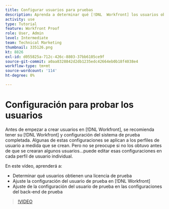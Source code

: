 ```yaml
---
title: Configurar usuarios para pruebas
description: Aprenda a determinar qué [!DNL  Workfront] los usuarios obtienen una licencia de prueba y, a continuación, ajustan la configuración de usuario en ambas [!DNL Workfront] y la configuración del back-end.
activity: use
type: Tutorial
feature: Workfront Proof
role: User, Admin
level: Intermediate
team: Technical Marketing
thumbnail: 335126.png
kt: 8826
exl-id: d055825a-712c-426c-8803-37bb6105ce9f
source-git-commit: a0aa8328842d2db1235edc42664eb0b18f4038e4
workflow-type: tm+mt
source-wordcount: '114'
ht-degree: 0%

---
```


# Configuración para probar los usuarios

Antes de empezar a crear usuarios en [!DNL  Workfront], se recomienda tener su [!DNL Workfront] y configuración del sistema de prueba completada. Algunas de estas configuraciones se aplican a los perfiles de usuario a medida que se crean. Pero no se preocupe si no los obtuvo antes de que se crearan algunos usuarios...puede editar esas configuraciones en cada perfil de usuario individual.


En este vídeo, aprenderá a:

* Determinar qué usuarios obtienen una licencia de prueba
* Ajuste la configuración del usuario de prueba en [!DNL  Workfront]
* Ajuste de la configuración del usuario de prueba en las configuraciones del back-end de prueba

>[!VIDEO](https://video.tv.adobe.com/v/335126/?quality=12)

<!--
Lean More URLs
-->
